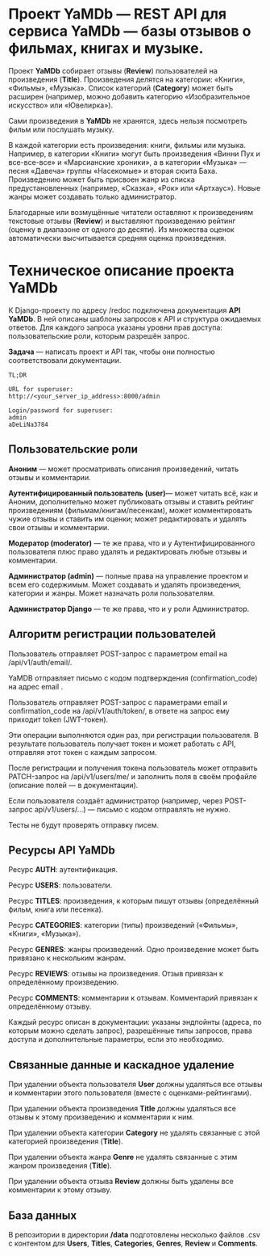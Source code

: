 # Проект YaMDb — REST API для сервиса YaMDb — базы отзывов о фильмах, книгах и музыке.

Проект **YaMDb** собирает отзывы (**Review**) пользователей на произведения (**Title**). Произведения делятся на категории: «Книги», «Фильмы», «Музыка». Список категорий (**Category**) может быть расширен (например, можно добавить категорию «Изобразительное искусство» или «Ювелирка»).

Сами произведения в **YaMDb** не хранятся, здесь нельзя посмотреть фильм или послушать музыку.

В каждой категории есть произведения: книги, фильмы или музыка. Например, в категории «Книги» могут быть произведения «Винни Пух и все-все-все» и «Марсианские хроники», а в категории «Музыка» — песня «Давеча» группы «Насекомые» и вторая сюита Баха. Произведению может быть присвоен жанр из списка предустановленных (например, «Сказка», «Рок» или «Артхаус»). Новые жанры может создавать только администратор.

Благодарные или возмущённые читатели оставляют к произведениям текстовые отзывы (**Review**) и выставляют произведению рейтинг (оценку в диапазоне от одного до десяти). Из множества оценок автоматически высчитывается средняя оценка произведения.

  

# Техническое описание проекта YaMDb

К Django-проекту по адресу /redoc подключена документация **API YaMDb**. В ней описаны шаблоны запросов к API и структура ожидаемых ответов. Для каждого запроса указаны уровни прав доступа: пользовательские роли, которым разрешён запрос.

**Задача** — написать проект и API так, чтобы они полностью соответствовали документации.

```
TL;DR

URL for superuser:
http://<your_server_ip_address>:8000/admin

Login/password for superuser:
admin
aDeLiNa3784
```  

## Пользовательские роли

**Аноним** — может просматривать описания произведений, читать отзывы и комментарии.

**Аутентифицированный пользователь (user)**— может читать всё, как и Аноним, дополнительно может публиковать отзывы и ставить рейтинг произведениям (фильмам/книгам/песенкам), может комментировать чужие отзывы и ставить им оценки; может редактировать и удалять свои отзывы и комментарии.

**Модератор (moderator)** — те же права, что и у Аутентифицированного пользователя плюс право удалять и редактировать любые отзывы и комментарии.

**Администратор (admin)** — полные права на управление проектом и всем его содержимым. Может создавать и удалять произведения, категории и жанры. Может назначать роли пользователям.

**Администратор Django** — те же права, что и у роли Администратор.

## Алгоритм регистрации пользователей

Пользователь отправляет POST-запрос с параметром email на /api/v1/auth/email/.

YaMDB отправляет письмо с кодом подтверждения (confirmation_code) на адрес email .

Пользователь отправляет POST-запрос с параметрами email и confirmation_code на /api/v1/auth/token/, в ответе на запрос ему приходит token (JWT-токен).

Эти операции выполняются один раз, при регистрации пользователя. В результате пользователь получает токен и может работать с API, отправляя этот токен с каждым запросом.

После регистрации и получения токена пользователь может отправить PATCH-запрос на /api/v1/users/me/ и заполнить поля в своём профайле (описание полей — в документации).

Если пользователя создаёт администратор (например, через POST-запрос api/v1/users/...) — письмо с кодом отправлять не нужно.

Тесты не будут проверять отправку писем.

## Ресурсы API YaMDb

Ресурс **AUTH**: аутентификация.

Ресурс **USERS**: пользователи.

Ресурс **TITLES**: произведения, к которым пишут отзывы (определённый фильм, книга или песенка).

Ресурс **CATEGORIES**: категории (типы) произведений («Фильмы», «Книги», «Музыка»).

Ресурс **GENRES**: жанры произведений. Одно произведение может быть привязано к нескольким жанрам.

Ресурс **REVIEWS**: отзывы на произведения. Отзыв привязан к определённому произведению.

Ресурс **COMMENTS**: комментарии к отзывам. Комментарий привязан к определённому отзыву.

Каждый ресурс описан в документации: указаны эндпойнты (адреса, по которым можно сделать запрос), разрешённые типы запросов, права доступа и дополнительные параметры, если это необходимо.

## Связанные данные и каскадное удаление

При удалении объекта пользователя **User** должны удаляться все отзывы и комментарии этого пользователя (вместе с оценками-рейтингами).

При удалении объекта произведения **Title** должны удаляться все отзывы к этому произведению и комментарии к ним.

При удалении объекта категории **Category** не удалять связанные с этой категорией произведения (**Title**).

При удалении объекта жанра **Genre** не удалять связанные с этим жанром произведения (**Title**).

При удалении объекта отзыва **Review** должны быть удалены все комментарии к этому отзыву.

## База данных

В репозитории в директории **/data** подготовлены несколько файлов .csv с контентом для **Users**, **Titles**, **Categories**, **Genres**, **Review** и **Comments**.
